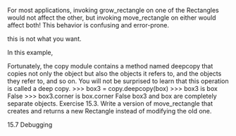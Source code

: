 For most applications, invoking grow_rectangle on one of the Rectangles would not affect the other, but invoking move_rectangle on either would affect both! This behavior is confusing and error-prone.

this is not what you want.

In this example,

Fortunately, the copy module contains a method named deepcopy that copies not only the object but also the objects it refers to, and the objects they refer to, and so on. You will not be surprised to learn that this operation is called a deep copy. >>> box3 = copy.deepcopy(box) >>> box3 is box False >>> box3.corner is box.corner False box3 and box are completely separate objects. Exercise 15.3. Write a version of move_rectangle that creates and returns a new Rectangle instead of modifying the old one.

15.7 Debugging